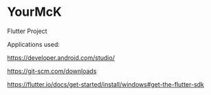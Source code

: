 # YourMcK
Flutter Project





Applications used:






https://developer.android.com/studio/


https://git-scm.com/downloads


https://flutter.io/docs/get-started/install/windows#get-the-flutter-sdk
